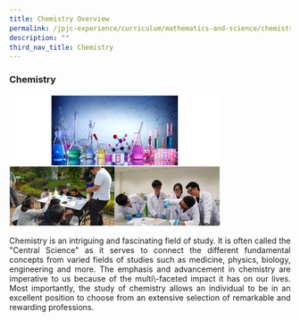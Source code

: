 ```yaml
---
title: Chemistry Overview
permalink: /jpjc-experience/curriculum/mathematics-and-science/chemistry/
description: ""
third_nav_title: Chemistry
---
```

### **Chemistry**

<img src="/images/chemistry.jpg" 
     style="width:75%">
<p align=justify>
Chemistry is an intriguing and fascinating field of study. It is often called the "Central Science" as it serves to connect the different fundamental concepts from varied fields of studies such as medicine, physics, biology, engineering and more. The emphasis and advancement in chemistry are imperative to us because of the multi\-faceted impact it has on our lives. Most importantly, the study of chemistry allows an individual to be in an excellent position to choose from an extensive selection of remarkable and rewarding professions.</p>